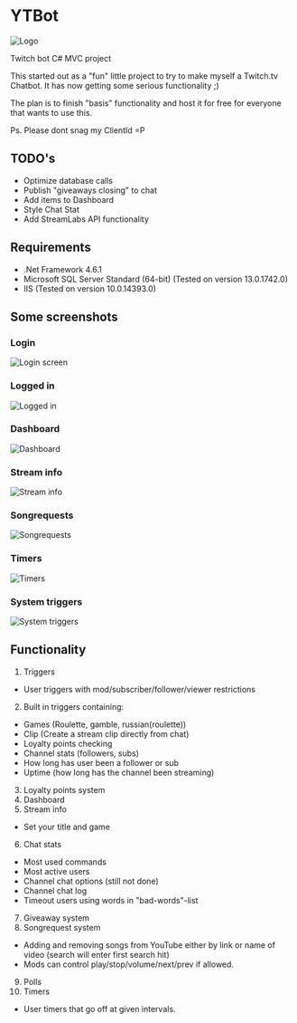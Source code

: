 # YTBot
![Logo](https://github.com/borgej/YTBot/blob/master/github_docs/ytb_logo2.png "Logo")


Twitch bot C# MVC project

This started out as a "fun" little project to try to make myself a Twitch.tv Chatbot.
It has now getting some serious functionality ;)

The plan is to finish "basis" functionality and host it for free for everyone that wants to use this.

Ps. Please dont snag my ClientId =P

## TODO's
* Optimize database calls
* Publish "giveaways closing" to chat
* Add items to Dashboard
* Style Chat Stat
* Add StreamLabs API functionality


## Requirements 
* .Net Framework 4.6.1
* Microsoft SQL Server Standard (64-bit) (Tested on version 13.0.1742.0)
* IIS (Tested on version 10.0.14393.0)

## Some screenshots
### Login
![Login screen](https://github.com/borgej/YTBot/blob/master/github_docs/login.PNG "Login screen")

### Logged in
![Logged in](https://github.com/borgej/YTBot/blob/master/github_docs/loggedin.PNG "Logged in")

### Dashboard
![Dashboard](https://github.com/borgej/YTBot/blob/master/github_docs/dashboard.PNG "Dashboard")

### Stream info
![Stream info](https://github.com/borgej/YTBot/blob/master/github_docs/streaminfo.PNG "Stream info")

### Songrequests
![Songrequests](https://github.com/borgej/YTBot/blob/master/github_docs/songrequests.png "Songrequests")

### Timers
![Timers](https://github.com/borgej/YTBot/blob/master/github_docs/timers.PNG "Timers")

### System triggers
![System triggers](https://github.com/borgej/YTBot/blob/master/github_docs/systemtriggers.PNG "System triggers")

## Functionality
1. Triggers
* User triggers with mod/subscriber/follower/viewer restrictions
2. Built in triggers containing:
* Games (Roulette, gamble, russian(roulette))
* Clip (Create a stream clip directly from chat)
* Loyalty points checking
* Channel stats (followers, subs)
* How long has user been a follower or sub
* Uptime (how long has the channel been streaming)
3. Loyalty points system
4. Dashboard
5. Stream info
* Set your title and game
6. Chat stats
* Most used commands
* Most active users
* Channel chat options (still not done)
* Channel chat log
* Timeout users using words in "bad-words"-list

7. Giveaway system
8. Songrequest system
* Adding and removing songs from YouTube either by link or name of video (search will enter first search hit)
* Mods can control play/stop/volume/next/prev if allowed.
9. Polls
10. Timers
* User timers that go off at given intervals.


